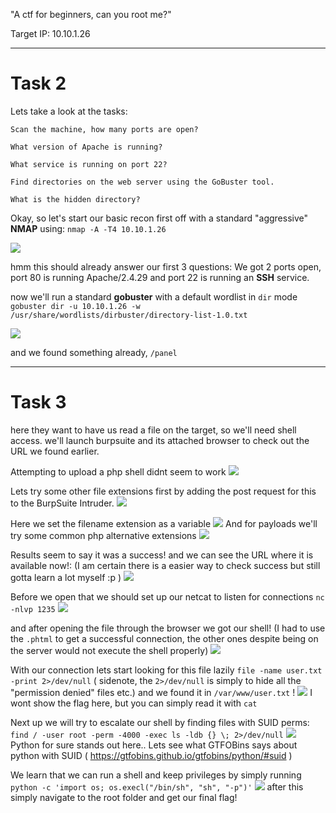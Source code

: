 "A ctf for beginners, can you root me?"

Target IP: 10.10.1.26

-----------------
# Task 2
Lets take a look at the tasks:
```
Scan the machine, how many ports are open?

What version of Apache is running?

What service is running on port 22?

Find directories on the web server using the GoBuster tool.  

What is the hidden directory?
```

Okay, so let's start our basic recon
first off with a standard "aggressive" **NMAP** using: `nmap -A -T4 10.10.1.26`

![](../attachments/ea0951982dbb7e6174934e0fe4120ffc.png)

hmm this should already answer our first 3 questions:
We got 2 ports open, port 80 is running Apache/2.4.29 and port 22 is running an **SSH** service.

now we'll run a standard **gobuster** with a default wordlist in `dir` mode
`gobuster dir -u 10.10.1.26 -w /usr/share/wordlists/dirbuster/directory-list-1.0.txt`

![](../attachments/5f3cad0e6b72d2557c09d6f18187e915.png)

and we found something already, `/panel`

---
# Task 3
here they want to have us read a file on the target, so we'll need shell access.
we'll launch burpsuite and its attached browser to check out the URL we found earlier.

Attempting to upload a php shell didnt seem to work
![](../attachments/a3022e0b1b96263ae3dbd3c40ad31ec6.png)

Lets try some other file extensions first by adding the post request for this to the BurpSuite Intruder.
![](../attachments/3ef71301e2cf55fa8972e43e43a1f310.png)

Here we set the filename extension as a variable
![](../attachments/dbeaa82e8b63799c176d0205e462a67e.png)
And for payloads we'll try some common php alternative extensions
![](../attachments/8697f85ebd435aaafe3eecdb180ec847.png)

Results seem to say it was a success! and we can see the URL where it is available now!:
(I am certain there is a easier way to check success but still gotta learn a lot myself :p )
![](../attachments/5c97401deb1efe20e9a03a97d9fb4c69.png)

Before we open that we should set up our netcat to listen for connections
`nc -nlvp 1235`
![](../attachments/a4e721c6251aca6b5cb8005081fae710.png)

and after opening the file through the browser we got our shell!
(I had to use the `.phtml` to get a successful connection, the other ones despite being on the server would not execute the shell properly)
![](../attachments/b578a693f1c7743a2c3d696c0ef18371.png)

With our connection lets start looking for this file lazily
`file -name user.txt -print 2>/dev/null` 
( sidenote, the `2>/dev/null` is simply to hide all the "permission denied" files etc.)
and we found it in `/var/www/user.txt` !
![](../attachments/abeffad0369f801be1ae3fc8372563cf.png)
I wont show the flag here, but you can simply read it with `cat`

Next up we will try to escalate our shell by finding files with SUID perms:
`find / -user root -perm -4000 -exec ls -ldb {} \; 2>/dev/null`
![](../attachments/f278d8d2c13f6c6c1b07a01bfcba0cf3.png)
Python for sure stands out here..
Lets see what GTFOBins says about python with SUID 
( https://gtfobins.github.io/gtfobins/python/#suid )

We learn that we can run a shell and keep privileges by simply running 
`python -c 'import os; os.execl("/bin/sh", "sh", "-p")'`
![](../attachments/68b8e0dad09183455dd0730167575063.png)
after this simply navigate to the root folder and get our final flag!
